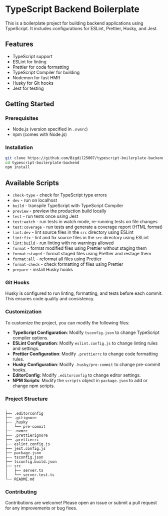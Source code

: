 # TypeScript Backend Boilerplate

This is a boilerplate project for building backend applications using TypeScript. It includes configurations for ESLint, Prettier, Husky, and Jest.

## Features

- TypeScript support
- ESLint for linting
- Prettier for code formatting
- TypeScript Compiler for building
- Nodemon for fast HMR
- Husky for Git hooks
- Jest for testing

## Getting Started

### Prerequisites

- Node.js (version specified in `.nvmrc`)
- npm (comes with Node.js)

### Installation

```sh
git clone https://github.com/Bigdil25007/typescript-boilerplate-backend.git
cd typescript-boilerplate-backend
npm install
```

## Available Scripts

- `check-type` - check for TypeScript type errors
- `dev` - run on localhost
- `build` - transpile TypeScript with TypeScript Compiler
- `preview` - preview the production build locally
- `test` - run tests once using Jest
- `test:watch` - run tests in watch mode, re-running tests on file changes
- `test:coverage` - run tests and generate a coverage report (HTML format)
- `lint:dev` - lint source files in the `src` directory using ESLint
- `lint:fix` - lint and fix source files in the `src` directory using ESLint
- `lint:build` - run linting with no warnings allowed
- `format` - format modified files using Prettier without staging them
- `format:staged` - format staged files using Prettier and restage them
- `format:all` - reformat all files using Prettier
- `format-check` - check formatting of files using Prettier
- `prepare` - install Husky hooks

### Git Hooks

Husky is configured to run linting, formatting, and tests before each commit. This ensures code quality and consistency.

### Customization

To customize the project, you can modify the following files:

- **TypeScript Configuration**: Modify `tsconfig.json` to change TypeScript compiler options.
- **ESLint Configuration**: Modify `eslint.config.js` to change linting rules and settings.
- **Prettier Configuration**: Modify `.prettierrc` to change code formatting rules.
- **Husky Configuration**: Modify `.husky/pre-commit` to change pre-commit hooks.
- **EditorConfig**: Modify `.editorconfig` to change editor settings.
- **NPM Scripts**: Modify the `scripts` object in `package.json` to add or change npm scripts.

### Project Structure

```
.
├── .editorconfig
├── .gitignore
├── .husky
│   └── pre-commit
├── .nvmrc
├── .prettierignore
├── .prettierrc
├── eslint.config.js
├── jest.config.js
├── package.json
├── tsconfig.json
├── tsconfig.build.json
├── src
│   ├── server.ts
│   └── server.test.ts
└── README.md
```

### Contributing

Contributions are welcome! Please open an issue or submit a pull request for any improvements or bug fixes.
